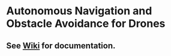 # Autonomous Navigation and Obstacle Avoidance for Drones

## See [Wiki](https://github.com/kirmani/ee364d/wiki) for documentation.
